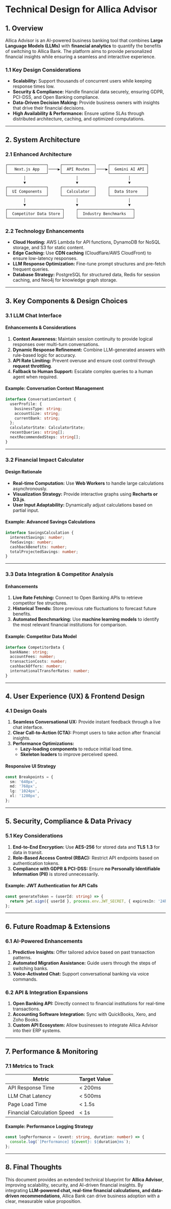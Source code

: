 # **Technical Design for Allica Advisor**

## **1. Overview**
Allica Advisor is an AI-powered business banking tool that combines **Large Language Models (LLMs)** with **financial analytics** to quantify the benefits of switching to Allica Bank. The platform aims to provide personalized financial insights while ensuring a seamless and interactive experience.

### **1.1 Key Design Considerations**
- **Scalability:** Support thousands of concurrent users while keeping response times low.
- **Security & Compliance:** Handle financial data securely, ensuring GDPR, PCI-DSS, and Open Banking compliance.
- **Data-Driven Decision Making:** Provide business owners with insights that drive their financial decisions.
- **High Availability & Performance:** Ensure uptime SLAs through distributed architecture, caching, and optimized computations.

---

## **2. System Architecture**

### **2.1 Enhanced Architecture**
```
┌─────────────────┐     ┌──────────────┐     ┌────────────────┐
│   Next.js App   │────▶│  API Routes  │────▶│  Gemini AI API │
└─────────────────┘     └──────────────┘     └────────────────┘
        │                      │                      │
        ▼                      ▼                      ▼
┌─────────────────┐     ┌──────────────┐     ┌────────────────┐
│  UI Components  │     │  Calculator  │     │  Data Store    │
└─────────────────┘     └──────────────┘     └────────────────┘
        │                      │                      │
        ▼                      ▼                      ▼
┌────────────────────────┐     ┌────────────────────────┐
│  Competitor Data Store │     │  Industry Benchmarks   │
└────────────────────────┘     └────────────────────────┘
```
### **2.2 Technology Enhancements**
- **Cloud Hosting:** AWS Lambda for API functions, DynamoDB for NoSQL storage, and S3 for static content.
- **Edge Caching:** Use **CDN caching** (Cloudflare/AWS CloudFront) to ensure low-latency responses.
- **LLM Response Optimization:** Fine-tune prompt structures and pre-fetch frequent queries.
- **Database Strategy:** PostgreSQL for structured data, Redis for session caching, and Neo4j for knowledge graph storage.

---

## **3. Key Components & Design Choices**

### **3.1 LLM Chat Interface**
#### **Enhancements & Considerations**
1. **Context Awareness:** Maintain session continuity to provide logical responses over multi-turn conversations.
2. **Dynamic Response Refinement:** Combine LLM-generated answers with rule-based logic for accuracy.
3. **API Rate Limiting:** Prevent overuse and ensure cost control through **request throttling**.
4. **Fallback to Human Support:** Escalate complex queries to a human agent when required.

#### **Example: Conversation Context Management**
```typescript
interface ConversationContext {
  userProfile: {
    businessType: string;
    accountSize: string;
    currentBank: string;
  };
  calculatorState: CalculatorState;
  recentQueries: string[];
  nextRecommendedSteps: string[];
}
```

---

### **3.2 Financial Impact Calculator**
#### **Design Rationale**
- **Real-time Computation:** Use **Web Workers** to handle large calculations asynchronously.
- **Visualization Strategy:** Provide interactive graphs using **Recharts or D3.js**.
- **User Input Adaptability:** Dynamically adjust calculations based on partial input.

#### **Example: Advanced Savings Calculations**
```typescript
interface SavingsCalculation {
  interestSavings: number;
  feeSavings: number;
  cashbackBenefits: number;
  totalProjectedSavings: number;
}
```

---

### **3.3 Data Integration & Competitor Analysis**
#### **Enhancements**
1. **Live Rate Fetching:** Connect to Open Banking APIs to retrieve competitor fee structures.
2. **Historical Trends:** Store previous rate fluctuations to forecast future benefits.
3. **Automated Benchmarking:** Use **machine learning models** to identify the most relevant financial institutions for comparison.

#### **Example: Competitor Data Model**
```typescript
interface CompetitorData {
  bankName: string;
  accountFees: number;
  transactionCosts: number;
  cashbackOffers: number;
  internationalTransferRates: number;
}
```

---

## **4. User Experience (UX) & Frontend Design**
### **4.1 Design Goals**
1. **Seamless Conversational UX:** Provide instant feedback through a live chat interface.
2. **Clear Call-to-Action (CTA):** Prompt users to take action after financial insights.
3. **Performance Optimizations:**
   - **Lazy-loading components** to reduce initial load time.
   - **Skeleton loaders** to improve perceived speed.

#### **Responsive UI Strategy**
```typescript
const Breakpoints = {
  sm: '640px',
  md: '768px',
  lg: '1024px',
  xl: '1280px',
};
```

---

## **5. Security, Compliance & Data Privacy**
### **5.1 Key Considerations**
1. **End-to-End Encryption:** Use **AES-256** for stored data and **TLS 1.3** for data in transit.
2. **Role-Based Access Control (RBAC):** Restrict API endpoints based on authentication tokens.
3. **Compliance with GDPR & PCI-DSS:** Ensure **no Personally Identifiable Information (PII)** is stored unnecessarily.

#### **Example: JWT Authentication for API Calls**
```typescript
const generateToken = (userId: string) => {
  return jwt.sign({ userId }, process.env.JWT_SECRET, { expiresIn: '24h' });
};
```

---

## **6. Future Roadmap & Extensions**
### **6.1 AI-Powered Enhancements**
1. **Predictive Insights:** Offer tailored advice based on past transaction patterns.
2. **Automated Migration Assistance:** Guide users through the steps of switching banks.
3. **Voice-Activated Chat:** Support conversational banking via voice commands.

### **6.2 API & Integration Expansions**
1. **Open Banking API:** Directly connect to financial institutions for real-time transactions.
2. **Accounting Software Integration:** Sync with QuickBooks, Xero, and Zoho Books.
3. **Custom API Ecosystem:** Allow businesses to integrate Allica Advisor into their ERP systems.

---

## **7. Performance & Monitoring**
### **7.1 Metrics to Track**
| **Metric** | **Target Value** |
|------------|----------------|
| API Response Time | < 200ms |
| LLM Chat Latency | < 500ms |
| Page Load Time | < 1.5s |
| Financial Calculation Speed | < 1s |

#### **Example: Performance Logging Strategy**
```typescript
const logPerformance = (event: string, duration: number) => {
  console.log(`[Performance] ${event}: ${duration}ms`);
};
```

---

## **8. Final Thoughts**
This document provides an extended technical blueprint for **Allica Advisor**, improving scalability, security, and AI-driven financial insights. By integrating **LLM-powered chat, real-time financial calculations, and data-driven recommendations**, Allica Bank can drive business adoption with a clear, measurable value proposition.
